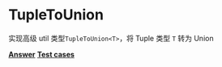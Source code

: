 # TupleToUnion

实现高级 util 类型`TupleToUnion<T>`，将 Tuple 类型 `T` 转为 Union

**[Answer](./index.ts)**
**[Test cases](./test.spec.ts)**
